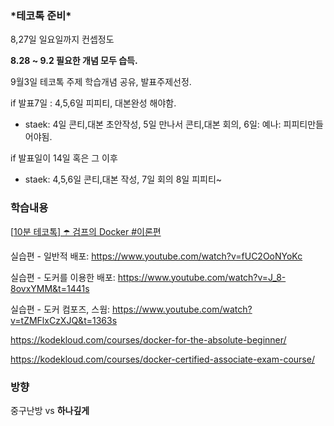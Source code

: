 ### ****\*테코톡 준비\*****

8,27일 일요일까지 컨셉정도

**8.28 ~ 9.2 필요한 개념 모두 습득.**

9월3일 테코톡 주제 학습개념 공유, 발표주제선정.

if 발표7일 : 4,5,6일 피피티, 대본완성 해야함.

- staek: 4일 콘티,대본 초안작성, 5일 만나서 콘티,대본 회의, 6일: 예나: 피피티만들어야됨.

if 발표일이 14일 혹은 그 이후

- staek: 4,5,6일 콘티,대본 작성, 7일 회의 8일 피피티~

### 학습내용

[[10분 테코톡\] ☂️ 검프의 Docker #이론편](https://www.youtube.com/watch?v=IiNI6XAYtrs)

실습편 - 일반적 배포: https://www.youtube.com/watch?v=fUC2OoNYoKc

실습편 - 도커를 이용한 배포: https://www.youtube.com/watch?v=J_8-8ovxYMM&t=1441s

실습편 - 도커 컴포즈, 스웜: https://www.youtube.com/watch?v=tZMFlxCzXJQ&t=1363s

https://kodekloud.com/courses/docker-for-the-absolute-beginner/

https://kodekloud.com/courses/docker-certified-associate-exam-course/



### 방향

중구난방 vs **하나깊게**

















